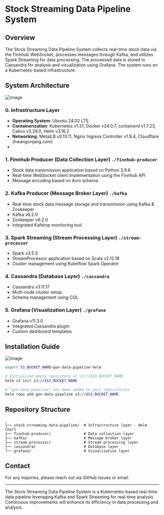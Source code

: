 # Stock Streaming Data Pipeline System

## Overview
The Stock Streaming Data Pipeline System collects real-time stock data via the Finnhub WebSocket, processes messages through Kafka, and utilizes Spark Streaming for data processing. The processed data is stored in Cassandra for analysis and visualization using Grafana. The system runs on a Kubernetes-based infrastructure.

## System Architecture
![image](https://github.com/user-attachments/assets/cec4adcd-48c0-40b6-8607-c295e3a4d5d7)

### 0. Infrastructure Layer
- **Operating System**: Ubuntu 24.02 LTS
- **Containerization**: Kubernetes v1.31, Docker v24.0.7, containerd v1.7.23, Calico v3.29.0, Helm v3.16.2
- **Networking**: MetalLB v0.13.11, Nginx Ingress Controller v1.9.4, Cloudflare (hwangonjang.com)
- 
### 1. Finnhub Producer (Data Collection Layer) `./finnhub-producer`
- Stock data transmission application based on Python 3.9.6
- Real-time WebSocket client implementation using the Finnhub API
- Message encoding based on Avro schema

### 2. Kafka Producer (Message Broker Layer) `./kafka`
- Real-time stock data message storage and transmission using Kafka & Zookeeper
- Kafka v6.2.0
- Zookeeper v6.2.0
- Integrated Kafdrop monitoring tool

### 3. Spark Streaming (Stream Processing Layer) `./stream-processor`
- Spark v3.5.3
- StreamProcessor application based on Scala v2.12.18
- Cluster management using Kubeflow Spark Operator

### 4. Cassandra (Database Layer) `./cassandra`
- Cassandra v3.11.17
- Multi-node cluster setup
- Schema management using CQL

### 5. Grafana (Visualization Layer) `./grafana`
- Grafana v11.3.0
- Integrated Cassandra plugin
- Custom dashboard templates

## Installation Guide
![image](https://github.com/user-attachments/assets/8d93bc80-66e6-471a-a7bd-dd55752a777a)

```sh
export S3_BUCKET_NAME=gon-data-pipeline-helm

# Initialized empty repository at s3://$S3_BUCKET_NAME
helm s3 init s3://$S3_BUCKET_NAME

# "gon-data-pipeline" has been added to your repositories
helm repo add gon-data-pipeline s3://$S3_BUCKET_NAME
```

## Repository Structure
```
.
├── stock-streaming-data-pipeline/  # Infrastructure layer - Helm Chart
├── finnhub-producer/               # Data collection layer
├── kafka/                          # Message broker layer
├── stream-processor/               # Stream processing layer
├── cassandra/                      # Database layer
└── grafana/                        # Visualization layer
```

## Contact
For any inquiries, please reach out via GitHub Issues or email.

---

The Stock Streaming Data Pipeline System is a Kubernetes-based real-time data pipeline leveraging Kafka and Spark Streaming for real-time analysis. Continuous improvements will enhance its efficiency in data processing and analysis.

